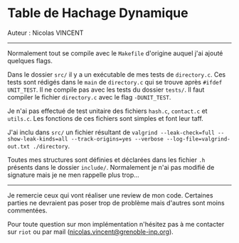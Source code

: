 # Table de Hachage Dynamique

Auteur : Nicolas VINCENT

---

Normalement tout se compile avec le `Makefile` d'origine auquel j'ai ajouté quelques flags.

Dans le dossier `src/` il y a un exécutable de mes tests de `directory.c`. Ces tests sont rédigés dans le `main` de `directory.c` qui se trouve après `#ifdef UNIT_TEST`. Il ne compile pas avec les tests du dossier `tests/`. Il faut compiler le fichier `directory.c` avec le flag `-DUNIT_TEST`.

Je n'ai pas effectué de test unitaire des fichiers `hash.c`, `contact.c` et `utils.c`. Les fonctions de ces fichiers sont simples et font leur taff.

J'ai inclu dans `src/` un fichier résultant de `valgrind --leak-check=full --show-leak-kinds=all --track-origins=yes --verbose --log-file=valgrind-out.txt ./directory`.

Toutes mes structures sont définies et déclarées dans les fichier `.h` présents dans le dossier `include/`. Normalement je n'ai pas modifié de signature mais je ne men rappelle plus trop...

---

Je remercie ceux qui vont réaliser une review de mon code. Certaines parties ne devraient pas poser trop de problème mais d'autres sont moins commentées.

Pour toute question sur mon implémentation n'hésitez pas à me contacter sur `riot` ou par mail (nicolas.vincent@grenoble-inp.org).